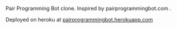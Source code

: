 Pair Programming Bot clone. Inspired by pairprogrammingbot.com .

Deployed on heroku at [pairprogrammingbot.herokuapp.com](http://pairprogrammingbot.herokuapp.com/)
